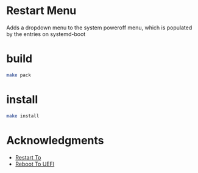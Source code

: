 # Restart Menu

Adds a dropdown menu to the system poweroff menu, which is populated by the entries on systemd-boot

# build

```sh
make pack
```

# install

```sh
make install
```

# Acknowledgments

- [Restart To](https://github.com/tiagoporsch/restartto)
- [Reboot To UEFI](https://github.com/UbayGD/reboottouefi)
